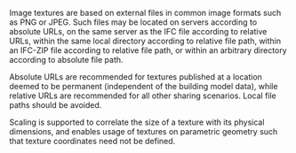 Image textures are based on external files in common image formats such as PNG or JPEG. Such files may be located on servers according to absolute URLs, on the same server as the IFC file according to relative URLs, within the same local directory according to relative file path, within an IFC-ZIP file according to relative file path, or within an arbitrary directory according to absolute file path.

Absolute URLs are recommended for textures published at a location deemed to be permanent (independent of the building model data), while relative URLs are recommended for all other sharing scenarios. Local file paths should be avoided.

Scaling is supported to correlate the size of a texture with its physical dimensions, and enables usage of textures on parametric geometry such that texture coordinates need not be defined.
